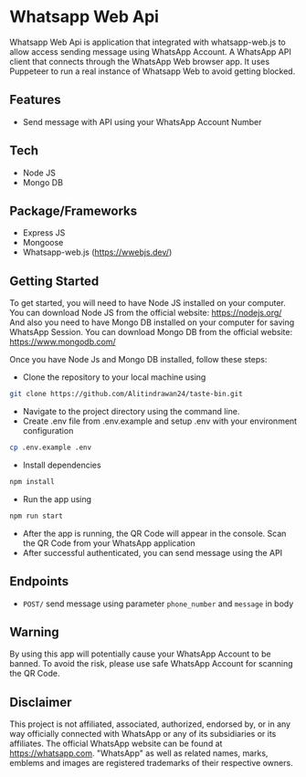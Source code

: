 # Whatsapp Web Api
Whatsapp Web Api is application that integrated with whatsapp-web.js to allow access sending message using WhatsApp Account. A WhatsApp API client that connects through the WhatsApp Web browser app. It uses Puppeteer to run a real instance of Whatsapp Web to avoid getting blocked.

## Features
- Send message with API using your WhatsApp Account Number

## Tech
- Node JS
- Mongo DB

## Package/Frameworks
- Express JS
- Mongoose
- Whatsapp-web.js (https://wwebjs.dev/)

## Getting Started
To get started, you will need to have Node JS installed on your computer. You can download Node JS from the official website: https://nodejs.org/
And also you need to have Mongo DB installed on your computer for saving WhatsApp Session. You can download Mongo DB from the official website: https://www.mongodb.com/

Once you have Node Js and Mongo DB installed, follow these steps:
- Clone the repository to your local machine using
```bash
git clone https://github.com/Alitindrawan24/taste-bin.git
```
- Navigate to the project directory using the command line.
- Create .env file from .env.example and setup .env with your environment configuration
```bash
cp .env.example .env
```
- Install dependencies
```bash
npm install

```
- Run the app using
```bash
npm run start
```
- After the app is running, the QR Code will appear in the console. Scan the QR Code from your WhatsApp application
- After successful authenticated, you can send message using the API

## Endpoints
- ```POST/``` send message using parameter ```phone_number``` and ```message``` in body

## Warning
By using this app will potentially cause your WhatsApp Account to be banned. To avoid the risk, please use safe WhatsApp Account for scanning the QR Code.

## Disclaimer
This project is not affiliated, associated, authorized, endorsed by, or in any way officially connected with WhatsApp or any of its subsidiaries or its affiliates. The official WhatsApp website can be found at https://whatsapp.com. "WhatsApp" as well as related names, marks, emblems and images are registered trademarks of their respective owners.